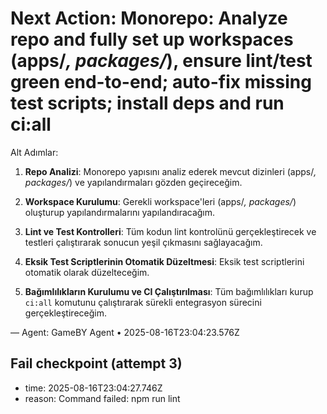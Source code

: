 # Next Action: Monorepo: Analyze repo and fully set up workspaces (apps/*, packages/*), ensure lint/test green end-to-end; auto-fix missing test scripts; install deps and run ci:all

Alt Adımlar:

1. **Repo Analizi**: Monorepo yapısını analiz ederek mevcut dizinleri (apps/*, packages/*) ve yapılandırmaları gözden geçireceğim.

2. **Workspace Kurulumu**: Gerekli workspace'leri (apps/*, packages/*) oluşturup yapılandırmalarını yapılandıracağım.

3. **Lint ve Test Kontrolleri**: Tüm kodun lint kontrolünü gerçekleştirecek ve testleri çalıştırarak sonucun yeşil çıkmasını sağlayacağım.

4. **Eksik Test Scriptlerinin Otomatik Düzeltmesi**: Eksik test scriptlerini otomatik olarak düzelteceğim.

5. **Bağımlılıkların Kurulumu ve CI Çalıştırılması**: Tüm bağımlılıkları kurup `ci:all` komutunu çalıştırarak sürekli entegrasyon sürecini gerçekleştireceğim.

— Agent: GameBY Agent • 2025-08-16T23:04:23.576Z


## Fail checkpoint (attempt 3)
- time: 2025-08-16T23:04:27.746Z
- reason: Command failed: npm run lint
